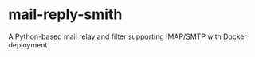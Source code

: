 # mail-reply-smith
A Python-based mail relay and filter supporting IMAP/SMTP with Docker deployment
